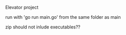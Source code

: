 Elevator project

run with 'go run main.go' from the same folder as main

zip should not inlude executables??
